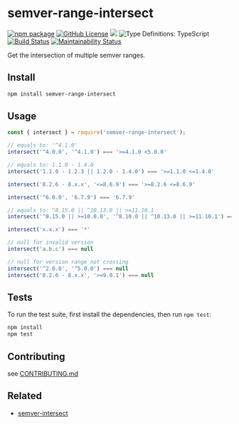# semver-range-intersect

[![npm package](https://img.shields.io/npm/v/semver-range-intersect.svg)][npm]
[![GitHub License](https://img.shields.io/github/license/sounisi5011/semver-range-intersect.svg)][github-license]
![](https://img.shields.io/node/v/semver-range-intersect.svg)
![Type Definitions: TypeScript](https://img.shields.io/npm/types/semver-range-intersect.svg)
[![Build Status](https://travis-ci.com/sounisi5011/semver-range-intersect.svg?branch=master)](https://travis-ci.com/sounisi5011/semver-range-intersect)
[![Maintainability Status](https://api.codeclimate.com/v1/badges/f6e23b313a631c54ac90/maintainability)](https://codeclimate.com/github/sounisi5011/semver-range-intersect/maintainability)

[npm]: https://www.npmjs.com/package/semver-range-intersect
[github-license]: https://github.com/sounisi5011/semver-range-intersect/blob/master/LICENSE

Get the intersection of multiple semver ranges.

## Install

```sh
npm install semver-range-intersect
```

## Usage

```js
const { intersect } = require('semver-range-intersect');

// equals to: '^4.1.0'
intersect('^4.0.0', '^4.1.0') === '>=4.1.0 <5.0.0'

// equals to: 1.1.0 - 1.4.0
intersect('1.1.0 - 1.2.3 || 1.2.0 - 1.4.0') === '>=1.1.0 <=1.4.0'

intersect('8.2.6 - 8.x.x', '<=8.6.9') === '>=8.2.6 <=8.6.9'

intersect('^6.0.0', '6.7.9') === '6.7.9'

// equals to: ^8.15.0 || ^10.13.0 || >=11.10.1
intersect('^8.15.0 || >=10.0.0', '^8.10.0 || ^10.13.0 || >=11.10.1') === '>=8.15.0 <9.0.0 || >=10.13.0 <11.0.0 || >=11.10.1'

intersect('x.x.x') === '*'

// null for invalid version
intersect('a.b.c') === null

// null for version range not crossing
intersect('^2.0.0', '^5.0.0') === null
intersect('8.2.6 - 8.x.x', '>=9.0.1') === null
```

## Tests

To run the test suite, first install the dependencies, then run `npm test`:

```sh
npm install
npm test
```

## Contributing

see [CONTRIBUTING.md](https://github.com/sounisi5011/semver-range-intersect/blob/master/CONTRIBUTING.md)

## Related

* [semver-intersect](https://github.com/snyamathi/semver-intersect)
